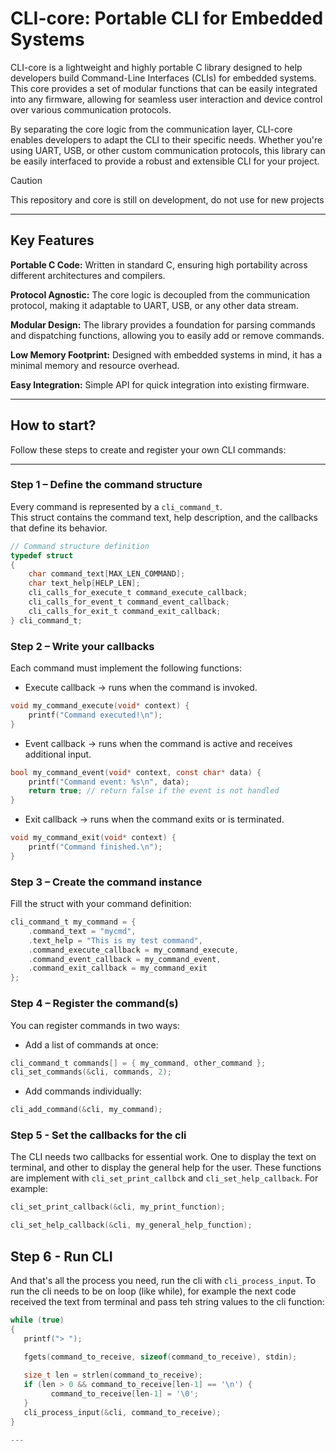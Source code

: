 # CLI-core: Portable CLI for Embedded Systems
CLI-core is a lightweight and highly portable C library designed to help developers build Command-Line Interfaces (CLIs) for embedded systems. This core provides a set of modular functions that can be easily integrated into any firmware, allowing for seamless user interaction and device control over various communication protocols.

By separating the core logic from the communication layer, CLI-core enables developers to adapt the CLI to their specific needs. Whether you're using UART, USB, or other custom communication protocols, this library can be easily interfaced to provide a robust and extensible CLI for your project.

>[!CAUTION]
>This repository and core is still on development, do not use for new projects

---

## Key Features

**Portable C Code:** Written in standard C, ensuring high portability across different architectures and compilers.

**Protocol Agnostic:** The core logic is decoupled from the communication protocol, making it adaptable to UART, USB, or any other data stream.

**Modular Design:** The library provides a foundation for parsing commands and dispatching functions, allowing you to easily add or remove commands.

**Low Memory Footprint:** Designed with embedded systems in mind, it has a minimal memory and resource overhead.

**Easy Integration:** Simple API for quick integration into existing firmware.

---

## How to start?

Follow these steps to create and register your own CLI commands:

---

### **Step 1 – Define the command structure**

Every command is represented by a `cli_command_t`.  
This struct contains the command text, help description, and the callbacks that define its behavior.

```c
// Command structure definition
typedef struct
{
    char command_text[MAX_LEN_COMMAND];
    char text_help[HELP_LEN];
    cli_calls_for_execute_t command_execute_callback;
    cli_calls_for_event_t command_event_callback;
    cli_calls_for_exit_t command_exit_callback;
} cli_command_t;
```

### Step 2 – Write your callbacks

Each command must implement the following functions:

- Execute callback → runs when the command is invoked.
```c
void my_command_execute(void* context) {
    printf("Command executed!\n");
}
```

- Event callback → runs when the command is active and receives additional input.
```c
bool my_command_event(void* context, const char* data) {
    printf("Command event: %s\n", data);
    return true; // return false if the event is not handled
}
```

- Exit callback → runs when the command exits or is terminated.
```c
void my_command_exit(void* context) {
    printf("Command finished.\n");
}
```

### Step 3 – Create the command instance

Fill the struct with your command definition:

```c
cli_command_t my_command = {
    .command_text = "mycmd",
    .text_help = "This is my test command",
    .command_execute_callback = my_command_execute,
    .command_event_callback = my_command_event,
    .command_exit_callback = my_command_exit
};
```

### Step 4 – Register the command(s)

You can register commands in two ways:

- Add a list of commands at once:

```c
cli_command_t commands[] = { my_command, other_command };
cli_set_commands(&cli, commands, 2);
```

- Add commands individually:
```c
cli_add_command(&cli, my_command);
```

### Step 5 - Set the callbacks for the cli

The CLI needs two callbacks for essential work. One to display the text on terminal, and other to display the general help for the user. These functions are implement with ```cli_set_print_callbck``` and ```cli_set_help_callback```.
For example:
```c
cli_set_print_callback(&cli, my_print_function);

cli_set_help_callback(&cli, my_general_help_function);
```

## Step 6 - Run CLI

And that's all the process you need, run the cli with ```cli_process_input```. To run the cli needs to be on loop (like while), for example the next code received the text from terminal and pass teh string values to the cli function:
```c
while (true)
{
   printf("> ");

   fgets(command_to_receive, sizeof(command_to_receive), stdin);
        
   size_t len = strlen(command_to_receive);
   if (len > 0 && command_to_receive[len-1] == '\n') {
         command_to_receive[len-1] = '\0';
   }
   cli_process_input(&cli, command_to_receive);
}

---

